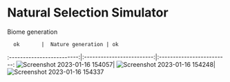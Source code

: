 # Natural Selection Simulator

Biome generation

      ok       |  Nature generation | ok
:-------------------------:|:-------------------------:|:-------------------------:
![Screenshot 2023-01-16 154057](https://user-images.githubusercontent.com/65002959/212764324-562760d7-455e-4682-90d5-8c65642d81b5.png)| ![Screenshot 2023-01-16 154248](https://user-images.githubusercontent.com/65002959/212764329-b3229191-ad5d-4ce1-81e7-560ea58136c2.png)| ![Screenshot 2023-01-16 154337](https://user-images.githubusercontent.com/65002959/212764333-474fc8fa-072a-4f5a-8e13-f66627bfcb5a.png)
